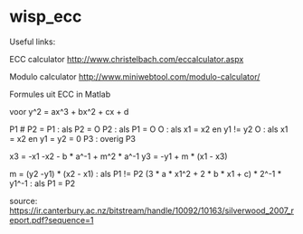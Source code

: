 # wisp_ecc

Useful links:

ECC calculator
http://www.christelbach.com/eccalculator.aspx

Modulo calculator
http://www.miniwebtool.com/modulo-calculator/

Formules uit ECC in Matlab

voor y^2 = ax^3 + bx^2 + cx + d

P1 # P2 =	P1 : als P2 = O
		P2 : als P1 = O
		O  : als x1 = x2 en y1 != y2 
		O  : als x1 = x2 en y1 = y2 = 0
		P3 : overig
P3

x3 = -x1 -x2 - b * a^-1 + m^2 * a^-1
y3 = -y1 + m * (x1 - x3)

m =	(y2 -y1) * (x2 - x1) 				: als P1 != P2
	(3 * a * x1^2 + 2 * b * x1 + c) * 2^-1 * y1^-1	: als P1 = P2

source: https://ir.canterbury.ac.nz/bitstream/handle/10092/10163/silverwood_2007_report.pdf?sequence=1

